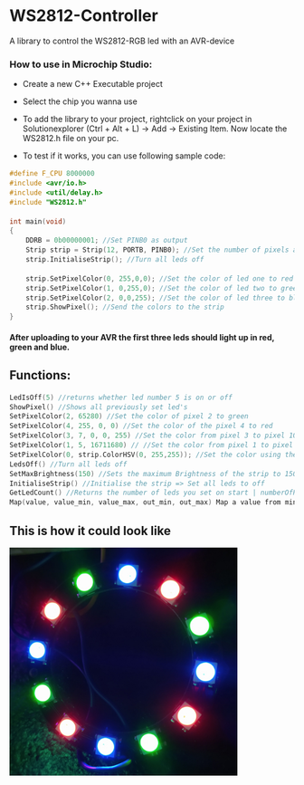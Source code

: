 # WS2812-Controller
A library to control the WS2812-RGB led with an AVR-device

### How to use in Microchip Studio:
- Create a new C++ Executable project
- Select the chip you wanna use
- To add the library to your project, rightclick on your project in Solutionexplorer (Ctrl + Alt + L) -> Add -> Existing Item. Now locate the WS2812.h file on your pc.
   
- To test if it works, you can use following sample code:
```cpp
#define F_CPU 8000000
#include <avr/io.h>
#include <util/delay.h>
#include "WS2812.h"

int main(void)
{
	DDRB = 0b00000001; //Set PINB0 as output
	Strip strip = Strip(12, PORTB, PINB0); //Set the number of pixels and the Port + Pin where your strip is connected to
	strip.InitialiseStrip(); //Turn all leds off
	
	strip.SetPixelColor(0, 255,0,0); //Set the color of led one to red
	strip.SetPixelColor(1, 0,255,0); //Set the color of led two to green
	strip.SetPixelColor(2, 0,0,255); //Set the color of led three to blue
	strip.ShowPixel(); //Send the colors to the strip
}
```
#### After uploading to your AVR the first three leds should light up in red, green and blue.


## Functions: 
```cpp
LedIsOff(5) //returns whether led number 5 is on or off
ShowPixel() //Shows all previously set led's
SetPixelColor(2, 65280) //Set the color of pixel 2 to green
SetPixelColor(4, 255, 0, 0) //Set the color of the pixel 4 to red
SetPixelColor(3, 7, 0, 0, 255) //Set the color from pixel 3 to pixel 10 to blue.
SetPixelColor(1, 5, 16711680) // //Set the color from pixel 1 to pixel 6 red.
SetPixelColor(0, strip.ColorHSV(0, 255,255)); //Set the color using the HSV color wheel parameter:(1 = Color[0-360]; 2 = value of gray[0-255]; 3 = Brightness[0-255])
LedsOff() //Turn all leds off
SetMaxBrightness(150) //Sets the maximum Brightness of the strip to 150. From 0-255
InitialiseStrip() //Initialise the strip => Set all leds to off
GetLedCount() //Returns the number of leds you set on start | numberOfPixels does the same
Map(value, value_min, value_max, out_min, out_max) Map a value from min max to min max 
``` 
## This is how it could look like
<img src="images/rgb.jpg" width="80%" height="auto">
